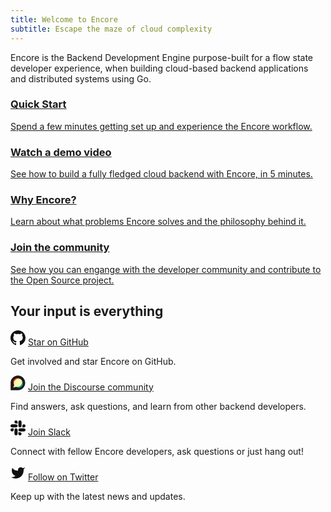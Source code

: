 ```yaml
---
title: Welcome to Encore
subtitle: Escape the maze of cloud complexity
---
```

Encore is the Backend Development Engine purpose-built for a flow state developer experience, when building cloud-based backend applications and distributed systems using Go.

<div className="grid grid-cols-2 gap-6 mobile:grid-cols-1">
    <a className="block group relative no-brandient" href="/docs/quick-start">
        <div className="absolute inset-0 bg-black dark:bg-white -z-10" />
            <div className="min-h-full border border-black dark:border-white p-8 mobile:p-4 bg-white dark:bg-black transition-transform duration-100 ease-in-out group-active:-translate-x-2 group-active:-translate-y-2 group-hover:-translate-x-2 group-hover:-translate-y-2">
                <h3>Quick Start</h3>
                <p>Spend a few minutes getting set up and experience the Encore workflow.</p>
            </div>
    </a>
    <a className="block group relative no-brandient" target="_blank" href="https://youtu.be/IwplIbwJtD0">
        <div className="absolute inset-0 bg-black dark:bg-white -z-10" />
            <div className="min-h-full border border-black dark:border-white p-8 mobile:p-4 bg-white dark:bg-black transition-transform duration-100 ease-in-out group-active:-translate-x-2 group-active:-translate-y-2 group-hover:-translate-x-2 group-hover:-translate-y-2">
                <h3>Watch a demo video</h3>
                <p>See how to build a fully fledged cloud backend with Encore, in 5 minutes.</p>
            </div>
    </a>
     <a className="block group relative no-brandient" href="/docs/introduction">
        <div className="absolute inset-0 bg-black dark:bg-white -z-10" />
            <div className="min-h-full border border-black dark:border-white p-8 mobile:p-4 bg-white dark:bg-black transition-transform duration-100 ease-in-out group-active:-translate-x-2 group-active:-translate-y-2 group-hover:-translate-x-2 group-hover:-translate-y-2">
                <h3>Why Encore?</h3>
                <p>Learn about what problems Encore solves and the philosophy behind it.</p>
            </div>
    </a>
    <a className="block group relative no-brandient" href="/docs/community">
        <div className="absolute inset-0 bg-black dark:bg-white -z-10" />
            <div className="min-h-full border border-black dark:border-white p-8 mobile:p-4 bg-white dark:bg-black transition-transform duration-100 ease-in-out group-active:-translate-x-2 group-active:-translate-y-2 group-hover:-translate-x-2 group-hover:-translate-y-2">
                <h3>Join the community</h3>
                <p>See how you can engange with the developer community and contribute to the Open Source project.</p>
            </div>
    </a>
</div>

## Your input is everything

<p className="flex items-center gap-x-2 lead-xsmall">
     <svg xmlns="http://www.w3.org/2000/svg" width="24" height="24" viewBox="0 0 16 16" fill="#111111" stroke="none">
      <path fillRule="evenodd"
            d="M8 0C3.58 0 0 3.58 0 8c0 3.54 2.29 6.53 5.47 7.59.4.07.55-.17.55-.38 0-.19-.01-.82-.01-1.49-2.01.37-2.53-.49-2.69-.94-.09-.23-.48-.94-.82-1.13-.28-.15-.68-.52-.01-.53.63-.01 1.08.58 1.23.82.72 1.21 1.87.87 2.33.66.07-.52.28-.87.51-1.07-1.78-.2-3.64-.89-3.64-3.95 0-.87.31-1.59.82-2.15-.08-.2-.36-1.02.08-2.12 0 0 .67-.21 2.2.82.64-.18 1.32-.27 2-.27.68 0 1.36.09 2 .27 1.53-1.04 2.2-.82 2.2-.82.44 1.1.16 1.92.08 2.12.51.56.82 1.27.82 2.15 0 3.07-1.87 3.75-3.65 3.95.29.25.54.73.54 1.48 0 1.07-.01 1.93-.01 2.2 0 .21.15.46.55.38A8.013 8.013 0 0016 8c0-4.42-3.58-8-8-8z" />
    </svg>
    <a href="https://github.com/encoredev/encore">Star on GitHub</a>
</p>

Get involved and star Encore on GitHub.

<p className="flex items-center gap-x-2 lead-xsmall">
    <svg xmlns="http://www.w3.org/2000/svg" width="24" height="24" viewBox="0 -1 104 106" fill="currentColor"><path d="M51.87,0C23.71,0,0,22.83,0,51c0,.91,0,52.81,0,52.81l51.86-.05c28.16,0,51-23.71,51-51.87S80,0,51.87,0Z" fill="currentColor"></path><path d="M52.37,19.74A31.62,31.62,0,0,0,24.58,66.41l-5.72,18.4L39.4,80.17a31.61,31.61,0,1,0,13-60.43Z" fill="#fff9ae"></path><path d="M77.45,32.12a31.6,31.6,0,0,1-38.05,48L18.86,84.82l20.91-2.47A31.6,31.6,0,0,0,77.45,32.12Z" fill="#00aeef"></path><path d="M71.63,26.29A31.6,31.6,0,0,1,38.8,78L18.86,84.82,39.4,80.17A31.6,31.6,0,0,0,71.63,26.29Z" fill="#00a94f"></path><path d="M26.47,67.11a31.61,31.61,0,0,1,51-35A31.61,31.61,0,0,0,24.58,66.41l-5.72,18.4Z" fill="#f15d22"></path><path d="M24.58,66.41A31.61,31.61,0,0,1,71.63,26.29a31.61,31.61,0,0,0-49,39.63l-3.76,18.9Z" fill="#e31b23"></path></svg>
    <a href="https://community.encore.dev">Join the Discourse community</a>
</p>

Find answers, ask questions, and learn from other backend developers.

<p className="flex items-center gap-x-2 lead-xsmall">
    <svg xmlns="http://www.w3.org/2000/svg" width="24" height="24" viewBox="0 0 123 123">
		<path fill="#111111" d="M25.8,77.7c0,7.1-5.8,12.9-12.9,12.9S0,84.8,0,77.7c0-7.1,5.8-12.9,12.9-12.9h12.9V77.7z"/>
		<path fill="#111111" d="M32.4,77.7c0-7.1,5.8-12.9,12.9-12.9s12.9,5.8,12.9,12.9v32.4c0,7.1-5.8,12.9-12.9,12.9s-12.9-5.8-12.9-12.9 C32.4,110.1,32.4,77.7,32.4,77.7z"/>
		<path fill="#111111" d="M45.3,25.8c-7.1,0-12.9-5.8-12.9-12.9S38.2,0,45.3,0s12.9,5.8,12.9,12.9v12.9H45.3z"/>
		<path fill="#111111" d="M45.3,32.4c7.1,0,12.9,5.8,12.9,12.9s-5.8,12.9-12.9,12.9H12.9C5.8,58.2,0,52.4,0,45.3s5.8-12.9,12.9-12.9 C12.9,32.4,45.3,32.4,45.3,32.4z"/>
		<path fill="#111111" d="M97.2,45.3c0-7.1,5.8-12.9,12.9-12.9c7.1,0,12.9,5.8,12.9,12.9s-5.8,12.9-12.9,12.9H97.2V45.3z"/>
		<path fill="#111111" d="M90.6,45.3c0,7.1-5.8,12.9-12.9,12.9c-7.1,0-12.9-5.8-12.9-12.9V12.9C64.8,5.8,70.6,0,77.7,0 c7.1,0,12.9,5.8,12.9,12.9V45.3z"/>
		<path fill="#111111" d="M77.7,97.2c7.1,0,12.9,5.8,12.9,12.9c0,7.1-5.8,12.9-12.9,12.9c-7.1,0-12.9-5.8-12.9-12.9V97.2H77.7z"/>
		<path fill="#111111" d="M77.7,90.6c-7.1,0-12.9-5.8-12.9-12.9c0-7.1,5.8-12.9,12.9-12.9h32.4c7.1,0,12.9,5.8,12.9,12.9 c0,7.1-5.8,12.9-12.9,12.9H77.7z"/>
    </svg>
    <a href="https://encore.dev/slack">Join Slack</a>
</p>

Connect with fellow Encore developers, ask questions or just hang out!

<p className="flex items-center gap-x-2 lead-xsmall">
    <svg xmlns="http://www.w3.org/2000/svg" width="24" height="24" viewBox="0 0 24 24" fill="#111111" stroke="none">
        <path d="M23 3a10.9 10.9 0 0 1-3.14 1.53 4.48 4.48 0 0 0-7.86 3v1A10.66 10.66 0 0 1 3 4s-4 9 5 13a11.64 11.64 0 0 1-7 2c9 5 20 0 20-11.5a4.5 4.5 0 0 0-.08-.83A7.72 7.72 0 0 0 23 3z" />
    </svg>
    <a href="https://twitter.com/encoredotdev">Follow on Twitter</a>
</p>
<p className="pb-16">Keep up with the latest news and updates.</p>
